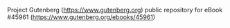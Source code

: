 Project Gutenberg (https://www.gutenberg.org) public repository for eBook #45961 (https://www.gutenberg.org/ebooks/45961)
